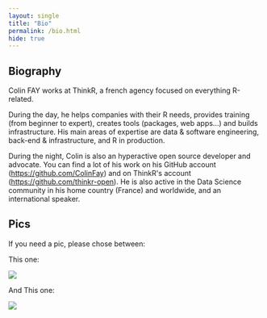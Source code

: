 ```yaml
---
layout: single
title: "Bio"
permalink: /bio.html
hide: true
---
```


## Biography

Colin FAY works at ThinkR, a french agency focused on everything R-related.

During the day, he helps companies with their R needs, provides training (from beginner to expert), creates tools (packages, web apps...) and builds infrastructure. 
His main areas of expertise are data & software engineering, back-end & infrastructure, and R in production.

During the night, Colin is also an hyperactive open source developer and advocate. 
You can find a lot of his work on his GitHub account (https://github.com/ColinFay) and on ThinkR's account (https://github.com/thinkr-open).
He is also active in the Data Science community in his home country (France) and worldwide, and an international speaker.  

## Pics

If you need a pic, please chose between: 

This one:

<img src = "https://colinfay.me/assets/img/colin_fay.JPG" ></img>

And This one:

<img src = "https://colinfay.me/assets/img/colin_fay_horns.jpeg"></img>
